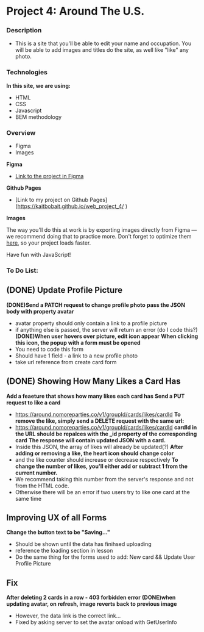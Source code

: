 # Project 4: Around The U.S.

### Description

* This is a site that you'll be able to edit your name and occupation. You will be able to add images and titles do the site, as well like "like" any photo.

### Technologies

**In this site, we are using:**

* HTML
* CSS
* Javascript
* BEM methodology


### Overview

* Figma
* Images

**Figma**

* [Link to the project in Figma](https://www.figma.com/file/mUgu8OSHWE0M6p6vfwmdu9/Sprint-4-Around-The-U.S.-desktop-mobile?node-id=0%3A1)

**Github Pages**
* [Link to my project on Github Pages] (https://kaitbobait.github.io/web_project_4/ )

**Images**

The way you'll do this at work is by exporting images directly from Figma — we recommend doing that to practice more. Don't forget to optimize them [here](https://tinypng.com/), so your project loads faster. 

Have fun with JavaScript!

### To Do List:

## (DONE) Update Profile Picture
**(DONE)Send a PATCH request to change profile photo**
**pass the JSON body with property avatar**
* avatar property should only contain a link to a profile picture
* if anything else is passed, the server will return an error (do I code this?)
**(DONE)When user hovers over picture, edit icon appear**
**When clicking this icon, the popup with a form must be opened**
* You need to code this form
* Should have 1 field - a link to a new profile photo
* take url reference from create card form

## (DONE) Showing How Many Likes a Card Has
**Add a feaeture that shows how many likes each card has**
**Send a PUT request to like a card**
* https://around.nomoreparties.co/v1/groupId/cards/likes/cardId 
**To remove the like, simply send a DELETE request with the same url:**
* https://around.nomoreparties.co/v1/groupId/cards/likes/cardId 
**cardId in the URL should be repalces with the _id property of the corresponding card**
**The response will contain updated JSON with a card.**
* Inside this JSON, the array of likes will already be updated(?)
**After adding or removing a like, the heart icon should change color**
* and the like counter should increase or decrease respectively
**To change the number of likes, you'll either add or subtract 1 from the current number.**
* We recommend taking this number from the server's response and not from the HTML code. 
* Otherwise there will be an error if two users try to like one card at the same time


## Improving UX of all Forms
**Change the button text to be "Saving..."**
* Should be shown until the data has finihsed uploading
* reference the loading section in lesson
* Do the same thing for the forms used to add: New card && Update User Profile Picture

## Fix
**After deleting 2 cards in a row - 403 forbidden error**
**(DONE)when updating avatar, on refresh, image reverts back to previous image**
* However, the data link is the correct link...
* Fixed by asking server to set the avatar onload with GetUserInfo







